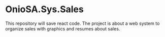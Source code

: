 # OnioSA.Sys.Sales
This repository will save react code. The project is about a web system to organize sales with graphics and resumes about sales.
